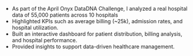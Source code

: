 - As part of the April Onyx DataDNA Challenge, I analyzed a real hospital data of 55,000 patients across 10 hospitals 
- Highlighted KPIs such as average billing (~25k), admission rates, and hospital utilization.
- Built an interactive dashboard for patient distribution, billing analysis, and hospital performance. 
- Provided insights to support data-driven healthcare management.
